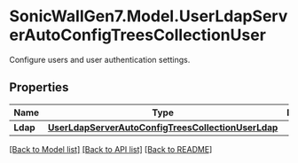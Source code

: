 # SonicWallGen7.Model.UserLdapServerAutoConfigTreesCollectionUser
Configure users and user authentication settings.

## Properties

Name | Type | Description | Notes
------------ | ------------- | ------------- | -------------
**Ldap** | [**UserLdapServerAutoConfigTreesCollectionUserLdap**](UserLdapServerAutoConfigTreesCollectionUserLdap.md) |  | [optional] 

[[Back to Model list]](../README.md#documentation-for-models) [[Back to API list]](../README.md#documentation-for-api-endpoints) [[Back to README]](../README.md)

